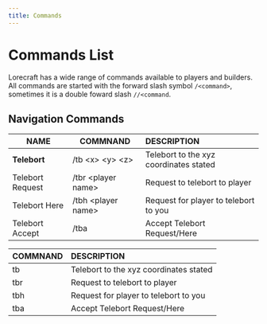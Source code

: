 ```yaml
---
title: Commands
---
```


# Commands List

Lorecraft has a wide range of commands available to players and builders. All commands are started with the forward slash symbol `/<command>`, sometimes it is a double foward slash `//<command`.

## Navigation Commands

| NAME             | COMMNAND              | DESCRIPTION                            |
| ---------------- | --------------------- | :------------------------------------- |
| **Telebort**     | /tb \<x\> \<y\> \<z\> | Telebort to the xyz coordinates stated |
| Telebort Request | /tbr \<player name\>  | Request to telebort to player          |
| Telebort Here    | /tbh \<player name\>  | Request for player to telebort to you  |
| Telebort Accept  | /tba                  | Accept Telebort Request/Here           |

| COMMNAND | DESCRIPTION                            |
| -------- | :------------------------------------- |
| tb       | Telebort to the xyz coordinates stated |
| tbr      | Request to telebort to player          |
| tbh      | Request for player to telebort to you  |
| tba      | Accept Telebort Request/Here           |
